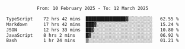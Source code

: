 <div align="center">
<p style="text-align: center;">
<!--START_SECTION:waka-->

```txt
From: 10 February 2025 - To: 12 March 2025

TypeScript    72 hrs 42 mins  ███████████████▓░░░░░░░░░   62.55 %
Markdown      17 hrs 42 mins  ███▓░░░░░░░░░░░░░░░░░░░░░   15.24 %
JSON          12 hrs 33 mins  ██▓░░░░░░░░░░░░░░░░░░░░░░   10.80 %
JavaScript    8 hrs 2 mins    █▓░░░░░░░░░░░░░░░░░░░░░░░   06.92 %
Bash          1 hr 24 mins    ▒░░░░░░░░░░░░░░░░░░░░░░░░   01.21 %
```

<!--END_SECTION:waka-->
</p>
</div>
